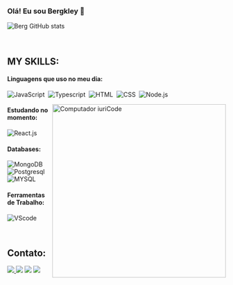 <!-- ### Olá! Eu sou Bergkley 👋

[![GIT HUB](https://img.shields.io/badge/GitHub-100000?style=for-the-badge&logo=github&logoColor=white
)](https://github.com/Bergkley/)
[![INSTRAGRAM](https://img.shields.io/badge/Instagram-E4405F?style=for-the-badge&logo=instagram&logoColor=white
)](https://www.linkedin.com/in/bergkley-ferreira-brasil-008680245/)
[![INSTRAGRAM](https://img.shields.io/badge/LinkedIn-0077B5?style=for-the-badge&logo=linkedin&logoColor=white
)](https://www.linkedin.com/in/bergkley-ferreira-brasil-008680245/)

![Berg GitHub stats](https://github-readme-stats.vercel.app/api?username=Bergkley&show_icons=true&theme=dracula)

## Linguagem que eu utilizo  -->

### Olá! Eu sou Bergkley 👋

![Berg GitHub stats](https://github-readme-stats.vercel.app/api?username=Bergkley&show_icons=true&theme=dracula)


 
 &nbsp;
 &nbsp;



## MY SKILLS:

#### Linguagens que uso no meu dia:


![JavaScript](https://img.shields.io/badge/JavaScript-F7DF1E?style=for-the-badge&logo=javascript&logoColor=black)&nbsp;
![Typescript](https://img.shields.io/badge/TypeScript-007ACC?style=for-the-badge&logo=typescript&logoColor=white)&nbsp;
![HTML](https://img.shields.io/badge/HTML5-E34F26?style=for-the-badge&logo=html5&logoColor=white)&nbsp;
![CSS](https://img.shields.io/badge/CSS3-1572B6?style=for-the-badge&logo=css3&logoColor=white)&nbsp;
![Node.js](https://img.shields.io/badge/Node.js-43853D?style=for-the-badge&logo=node.js&logoColor=white
)&nbsp;



<img src="https://raw.githubusercontent.com/MicaelliMedeiros/micaellimedeiros/master/image/computer-illustration.png" min-width="400px" max-width="400px" width="400px" align="right" alt="Computador iuriCode">


#### Estudando no momento:

![React.js](https://img.shields.io/badge/React-20232A?style=for-the-badge&logo=react&logoColor=61DAFB)&nbsp;

#### Databases:

![MongoDB](https://img.shields.io/badge/MongoDB-4EA94B?style=for-the-badge&logo=mongodb&logoColor=white)&nbsp;
![Postgresql](https://img.shields.io/badge/PostgreSQL-316192?style=for-the-badge&logo=postgresql&logoColor=white)&nbsp;
![MYSQL](https://img.shields.io/badge/MySQL-00000F?style=for-the-badge&logo=mysql&logoColor=white)&nbsp;

#### Ferramentas de Trabalho:

![VScode](https://img.shields.io/badge/vscode-4285F4?style=for-the-badge&logo=vscode&logoColor=white)&nbsp;


&nbsp;
&nbsp;

## Contato:

<div> 
<a href="https://www.instagram.com/bergkley/?igshid=NzZlODBkYWE4Ng%3D%3D" target="_blank"><img src="https://img.shields.io/badge/-Instagram-%23E4405F?style=for-the-badge&logo=instagram&logoColor=white">
</a>
<a href = "mailto:bergkley@gmail.com"> <img src="https://img.shields.io/badge/-Gmail-%23333?style=for-the-badge&logo=gmail&logoColor=white" target="_blank"></a>
<a href="https://br.linkedin.com/in/bergkley-ferreira-brasil-008680245?trk=people-guest_people_search-card" target="_blank"><img src="https://img.shields.io/badge/-LinkedIn-%230077B5?style=for-the-badge&logo=linkedin&logoColor=white"  target="_blank"></a> 
<a href="https://api.whatsapp.com/send/?phone=5585986442147&text&type=phone_number&app_absent=0" target="_blank"><img src="https://img.shields.io/badge/WhatsApp-25D366?style=for-the-badge&logo=whatsapp&logoColor=white
"  target="_blank"></a> 
</div>&nbsp;&nbsp;
 

  
